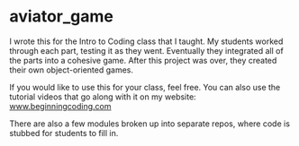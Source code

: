 # aviator_game
I wrote this for the Intro to Coding class that I taught. 
My students worked through each part, testing it as they went.
Eventually they integrated all of the parts into a cohesive game.
After this project was over, they created their own object-oriented games.

If you would like to use this for your class, feel free.  You can also use the tutorial videos that go along with it on my website: www.beginningcoding.com

There are also a few modules broken up into separate repos, where code is stubbed for students to fill in.
